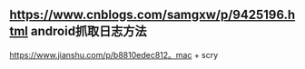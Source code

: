 ##  https://www.cnblogs.com/samgxw/p/9425196.html       android抓取日志方法





https://www.jianshu.com/p/b8810edec812。mac + scry